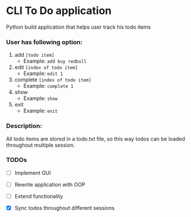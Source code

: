 # CLI To Do application
Python build application that helps user track his todo items

### User has following option:

1.  add `[todo item]`
    - Example: `add buy redbull`
2.  edit `[index of todo item]`
    - Example: `edit 1`
3.  complete `[index of todo item]`
    - Example: `complete 1`
4.  show
    - Example: `show`
5.  exit
    - Example: `exit`

### Description: 
All todo items are stored in a todo.txt file, so this way todos can be 
loaded throughout multiple session.

### TODOs
- [ ] Implement GUI
- [ ] Rewrite application with OOP
- [ ] Extend functionality
- [x] Sync todos throughout different sessions



